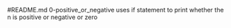 #README.md
0-positive_or_negative uses if statement to print whether the n is positive or negative or zero
